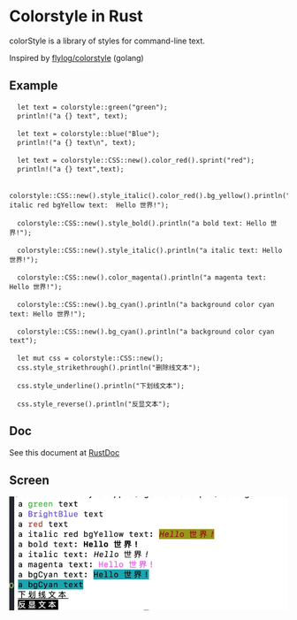 # Colorstyle in Rust
colorStyle is a library of styles for command-line text.

Inspired by [flylog/colorstyle](https://github.com/flylog/colorstyle) (golang)

## Example

```
  let text = colorstyle::green("green");
  println!("a {} text", text);

  let text = colorstyle::blue("Blue");
  println!("a {} text\n", text);

  let text = colorstyle::CSS::new().color_red().sprint("red");
  println!("a {} text",text);

  colorstyle::CSS::new().style_italic().color_red().bg_yellow().println("a italic red bgYellow text:  Hello 世界!");

  colorstyle::CSS::new().style_bold().println("a bold text: Hello 世界!");

  colorstyle::CSS::new().style_italic().println("a italic text: Hello 世界!");

  colorstyle::CSS::new().color_magenta().println("a magenta text: Hello 世界!");

  colorstyle::CSS::new().bg_cyan().println("a background color cyan text: Hello 世界!");

  colorstyle::CSS::new().bg_cyan().println("a background color cyan text");
  
  let mut css = colorstyle::CSS::new();
  css.style_strikethrough().println("删除线文本");

  css.style_underline().println("下划线文本");

  css.style_reverse().println("反显文本");
```

## Doc

See this document at [RustDoc](https://docs.rs/colorstyle)
## Screen

![](https://github.com/flylog/colorstyle/raw/main/example/output.jpg)
